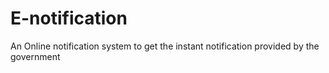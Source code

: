 # E-notification
An Online notification system to get the instant notification provided by the government
